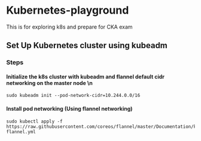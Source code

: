 # Kubernetes-playground
This is for exploring k8s and prepare for CKA exam

## Set Up Kubernetes cluster using kubeadm

### Steps

#### Initialize the k8s cluster with kubeadm and flannel default cidr networking on the master node \n

    sudo kubeadm init --pod-network-cidr=10.244.0.0/16
	
#### Install pod networking	(Using flannel networking)
    sudo kubectl apply -f https://raw.githubusercontent.com/coreos/flannel/master/Documentation/kube-flannel.yml

